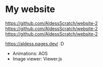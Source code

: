 # My website

https://github.com/AldessScratch/website-2
https://github.com/AldessScratch/website-2
https://github.com/AldessScratch/website-2



https://aldess.pages.dev/ :D

- Animations: AOS
- Image viewer: Viewer.js
